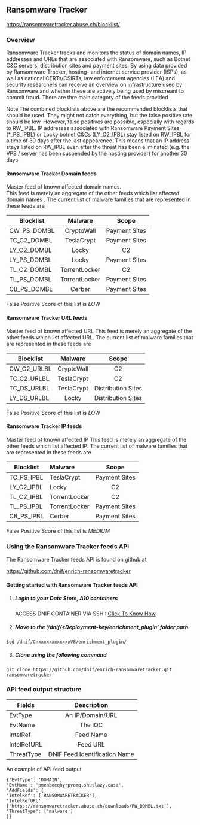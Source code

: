 ## Ransomware Tracker   
  https://ransomwaretracker.abuse.ch/blocklist/

### Overview
 Ransomware Tracker tracks and monitors the status of domain names, IP addresses and URLs that are associated with Ransomware,
 such as Botnet C&C servers, distribution sites and payment sites.
 By using data provided by Ransomware Tracker, hosting- and internet service provider (ISPs), as well as national CERTs/CSIRTs, law enforcement agencies (LEA) 
 and security researchers can receive an overview on infrastructure used by Ransomware and whether these are actively being used by miscreant to commit fraud.
 There are thre main category of the feeds provided

 Note
     The combined blocklists above are the recommended blocklists that should be used.
     They might not catch everything, but the false positive rate should be low. 
     However, false positives are possible, especially with regards to RW_IPBL. IP addresses associated with Ransomware Payment Sites (*_PS_IPBL) or 
     Locky botnet C&Cs (LY_C2_IPBL) stay listed on RW_IPBL for a time of 30 days after the last appearence.
     This means that an IP address stays listed on RW_IPBL even after the threat has been eliminated (e.g. the VPS / server has been suspended by the hosting provider) for another 30 days.

#### Ransomware Tracker Domain feeds  
 Master feed of known affected domain names.  
 This feed is merely an aggregate of the other feeds which list affected domain names . 
 The current list of malware families that are represented in these feeds are  
 
   | Blocklist    | Malware        | Scope  |
 |------------- |:-------------: |:-------------:|
 |CW_PS_DOMBL| CryptoWall      | Payment Sites	 |
 |TC_C2_DOMBL| TeslaCrypt      | Payment Sites      |
 |LY_C2_DOMBL| Locky | C2      |
 |LY_PS_DOMBL| Locky | Payment Sites	      |
 |TL_C2_DOMBL| TorrentLocker | C2 |
 |TL_PS_DOMBL| TorrentLocker | Payment Sites |
 |CB_PS_DOMBL| Cerber | Payment Sites	      |
 
 False Positive Score of this list is *LOW* 

#### Ransomware Tracker URL feeds
 Master feed of known affected URL
 This feed is merely an aggregate of the other feeds which list affected URL.
 The current list of malware families that are represented in these feeds are  
 
   | Blocklist    | Malware        | Scope  |
 |------------- |:-------------: |:-------------:|
 |CW_C2_URLBL| CryptoWall      | C2	 |
 |TC_C2_URLBL| TeslaCrypt      | C2  |
 |TC_DS_URLBL| TeslaCrypt | Distribution Sites	|
 |LY_DS_URLBL| Locky | Distribution Sites	|
 
 False Positive Score of this list is *LOW* 

#### Ransomware Tracker IP feeds
 Master feed of known affected IP
 This feed is merely an aggregate of the other feeds which list affected IP.
 The current list of malware families that are represented in these feeds are 
 
| Blocklist    | Malware        | Scope  |
 |------------- |:------------- |:-------------:|
 |TC_PS_IPBL| TeslaCrypt      | Payment Sites |
 |LY_C2_IPBL| Locky      | C2  |
 |TL_C2_IPBL| TorrentLocker | C2 |
 |TL_PS_IPBL| TorrentLocker | Payment Sites  |
 |CB_PS_IPBL| Cerber | Payment Sites      |
 
 False Positive Score of this list is *MEDIUM* 

### Using the Ransomware Tracker feeds API
 The Ransomware Tracker feeds API is found on github at

https://github.com/dnif/enrich-ransomwaretracker

#### Getting started with Ransomware Tracker feeds API

1. #####    Login to your Data Store, A10 containers  
   ACCESS DNIF CONTAINER VIA SSH : [Click To Know How](https://dnif.it/docs/guides/tutorials/access-dnif-container-via-ssh.html)
2. #####    Move to the ‘/dnif/<Deployment-key/enrichment_plugin’ folder path.
```
$cd /dnif/CnxxxxxxxxxxxxV8/enrichment_plugin/
```
3. #####   Clone using the following command  
```  
git clone https://github.com/dnif/enrich-ransomwaretracker.git ransomwaretracker
```
### API feed output structure
| Fields        | Description  |
| ------------- |:-------------:|
| EvtType      | An IP/Domain/URL |
| EvtName      | The IOC      |
| IntelRef | Feed Name      |
| IntelRefURL | Feed URL      |
| ThreatType | DNIF Feed Identification Name |      

An example of API feed output
```
{'EvtType': 'DOMAIN', 
'EvtName': 'pmenboeqhyrpvomq.shutlazy.casa', 
'AddFields': {
'IntelRef': ['RANSOMWARETRACKER'],
'IntelRefURL': ['https://ransomwaretracker.abuse.ch/downloads/RW_DOMBL.txt'], 
'ThreatType': ['malware'] 
}}
```
